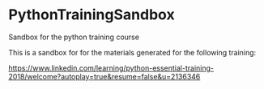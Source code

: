 # PythonTrainingSandbox
Sandbox for the python training course

This is a sandbox for for the materials generated for the following training: 

https://www.linkedin.com/learning/python-essential-training-2018/welcome?autoplay=true&resume=false&u=2136346

